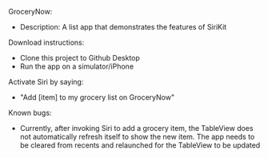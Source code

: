 GroceryNow: 
- Description: A list app that demonstrates the features of SiriKit

Download instructions: 
- Clone this project to Github Desktop
- Run the app on a simulator/iPhone 

Activate Siri by saying: 
- "Add [item] to my grocery list on GroceryNow"

Known bugs: 
- Currently, after invoking Siri to add a grocery item, the TableView does not automatically refresh itself 
to show the new item. The app needs to be cleared from recents and relaunched for the TableView to be updated
